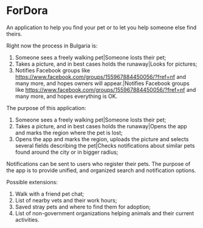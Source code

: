 # ForDora
An application to help you find your pet or to let you help someone else find theirs.

Right now the process in Bulgaria is:
1. Someone sees a freely walking pet|Someone losts their pet;
2. Takes a picture, and in best cases holds the runaway|Looks for pictures;
3. Notifies Facebook groups like https://www.facebook.com/groups/155967884450056/?fref=nf and many more, and hopes owners will appear.|Notifies Facebook groups like https://www.facebook.com/groups/155967884450056/?fref=nf and many more, and hopes everything is OK.

The purpose of this application:
1. Someone sees a freely walking pet|Someone losts their pet;
2. Takes a picture, and in best cases holds the runaway|Opens the app and marks the region where the pet is lost;
3. Opens the app and marks the region, uploads the picture and selects several fields describing the pet|Checks notifications about similar pets found around the city or in bigger radius;

Notifications can be sent to users who register their pets. The purpose of the app is to provide unified, and organized search and notification options.


Possible extensions:
1. Walk with a friend pet chat;
2. List of nearby vets and their work hours;
3. Saved stray pets and where to find them for adoption;
4. List of non-government organizations helping animals and their current activities.


